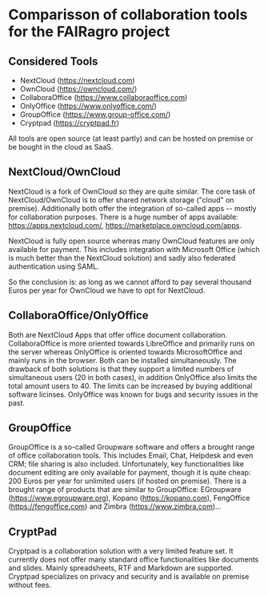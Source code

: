 # Comparisson of collaboration tools for the FAIRagro project

## Considered Tools

 - NextCloud (https://nextcloud.com)
 - OwnCloud (https://owncloud.com/)
 - CollaboraOffice (https://www.collaboraoffice.com)
 - OnlyOffice (https://www.onlyoffice.com/)
 - GroupOffice (https://www.group-office.com/)
 - Cryptpad (https://cryptpad.fr)

All tools are open source (at least partly) and can be hosted on premise or be bought in the cloud as SaaS.

## NextCloud/OwnCloud

NextCloud is a fork of OwnCloud so they are quite similar. The core task of NextCloud/OwnCloud is to offer shared network storage ("cloud" on premise). Additionally both offer the integration of so-called apps -- mostly for collaboration purposes. There is a huge number of apps available: https://apps.nextcloud.com/, https://marketplace.owncloud.com/apps.

NextCloud is fully open source whereas many OwnCloud features are only available for payment. This includes integration with Microsoft Office (which is much better than the NextCloud solution) and sadly also federated authentication using SAML.

So the conclusion is: as long as we cannot afford to pay several thousand Euros per year for OwnCloud we have to opt for NextCloud.

## CollaboraOffice/OnlyOffice

Both are NextCloud Apps that offer office document collaboration. CollaboraOffice is more oriented towards LibreOffice and primarily runs on the server whereas OnlyOffice is oriented towards MicrosoftOffice and mainly runs in the browser. Both can be installed simultaneously.
The drawback of both solutions is that they support a limited numbers of simultaneous users (20 in both cases), in addition OnlyOffice also limits the total amount users to 40. The limits can be increased by buying additional software licinses.
OnlyOffice was known for bugs and security issues in the past.

## GroupOffice

GroupOffice is a so-called Groupware software and offers a brought range of office collaboration tools. This includes Email, Chat, Helpdesk and even CRM; file sharing is also included. Unfortunately, key functionalities like document editing are only available for payment, though it is quite cheap: 200 Euros per year for unlimited users (if hosted on premise).
There is a brought range of products that are similar to GroupOffice: EGroupware (https://www.egroupware.org), Kopano (https://kopano.com), FengOffice (https://fengoffice.com) and Zimbra (https://www.zimbra.com)...

## CryptPad

Cryptpad is a collaboration solution with a very limited feature set. It currently does not offer many standard office functionalities like documents and slides. Mainly spreadsheets, RTF and Markdown are supported.
Cryptpad specializes on privacy and security and is available on premise without fees. 


